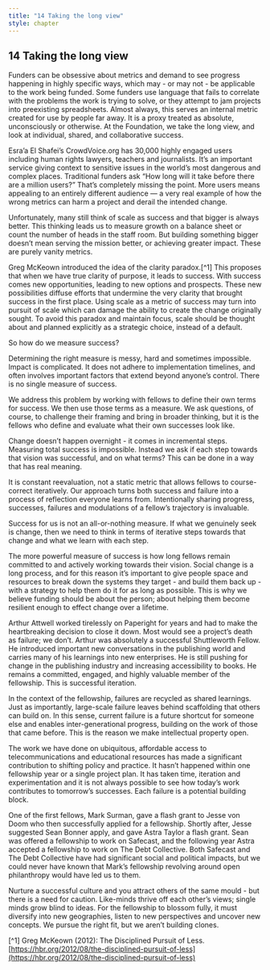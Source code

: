 ```yaml
---
title: "14 Taking the long view"
style: chapter
---
```


## **14** Taking the long view

Funders can be obsessive about metrics and demand to see progress happening in highly specific ways, which may - or may not - be applicable to the work being funded. Some funders use language that fails to correlate with the problems the work is trying to solve, or they attempt to jam projects into preexisting spreadsheets. Almost always, this serves an internal metric created for use by people far away. It is a proxy treated as absolute, unconsciously or otherwise. At the Foundation, we take the long view, and look at individual, shared, and collaborative success.

Esra’a El Shafei’s CrowdVoice.org has 30,000 highly engaged users including human rights lawyers, teachers and journalists. It’s an important service giving context to sensitive issues in the world’s most dangerous and complex places. Traditional funders ask “How long will it take before there are a million users?” That’s completely missing the point. More users means appealing to an entirely different audience — a very real example of how the wrong metrics can harm a project and derail the intended change.

Unfortunately, many still think of scale as success and that bigger is always better. This thinking leads us to measure growth on a balance sheet or count the number of heads in the staff room. But building something bigger doesn’t mean serving the mission better, or achieving greater impact. These are purely vanity metrics.

Greg McKeown introduced the idea of the clarity paradox.[^1] This proposes that when we have true clarity of purpose, it leads to success. With success comes new opportunities, leading to new options and prospects. These new possibilities diffuse efforts that undermine the very clarity that brought success in the first place. Using scale as a metric of success may turn into pursuit of scale which can damage the ability to create the change originally sought. To avoid this paradox and maintain focus, scale should be thought about and planned explicitly as a strategic choice, instead of a default.

So how do we measure success?

Determining the right measure is messy, hard and sometimes impossible. Impact is complicated. It does not adhere to implementation timelines, and often involves important factors that extend beyond anyone’s control. There is no single measure of success.

We address this problem by working with fellows to define their own terms for success. We then use those terms as a measure. We ask questions, of course, to challenge their framing and bring in broader thinking, but it is the fellows who define and evaluate what their own successes look like.

Change doesn’t happen overnight - it comes in incremental steps. Measuring total success is impossible. Instead we ask if each step towards that vision was successful, and on what terms? This can be done in a way that has real meaning.

It is constant reevaluation, not a static metric that allows fellows to course-correct iteratively. Our approach turns both success and failure into a process of reflection everyone learns from. Intentionally sharing progress, successes, failures and modulations of a fellow’s trajectory is invaluable.

Success for us is not an all-or-nothing measure. If what we genuinely seek is change, then we need to think in terms of iterative steps towards that change and what we learn with each step.

The more powerful measure of success is how long fellows remain committed to and actively working towards their vision. Social change is a long process, and for this reason it’s important to give people space and resources to break down the systems they target - and build them back up - with a strategy to help them do it for as long as possible. This is why we believe funding should be about the person; about helping them become resilient enough to effect change over a lifetime.

Arthur Attwell worked tirelessly on Paperight for years and had to make the heartbreaking decision to close it down. Most would see a project’s death as failure; we don’t. Arthur was absolutely a successful Shuttleworth Fellow. He introduced important new conversations in the publishing world and carries many of his learnings into new enterprises. He is still pushing for change in the publishing industry and increasing accessibility to books. He remains a committed, engaged, and highly valuable member of the fellowship. This is successful iteration.

In the context of the fellowship, failures are recycled as shared learnings. Just as importantly, large-scale failure leaves behind scaffolding that others can build on. In this sense, current failure is a future shortcut for someone else and enables inter-generational progress, building on the work of those that came before. This is the reason we make intellectual property open.

The work we have done on ubiquitous, affordable access to telecommunications and educational resources has made a significant contribution to shifting policy and practice. It hasn’t happened within one fellowship year or a single project plan. It has taken time, iteration and experimentation and it is not always possible to see how today’s work contributes to tomorrow’s successes. Each failure is a potential building block.

One of the first fellows, Mark Surman, gave a flash grant to Jesse von Doom who then successfully applied for a fellowship. Shortly after, Jesse suggested Sean Bonner apply, and gave Astra Taylor a flash grant. Sean was offered a fellowship to work on Safecast, and the following year Astra accepted a fellowship to work on The Debt Collective. Both Safecast and The Debt Collective have had significant social and political impacts, but we could never have known that Mark’s fellowship revolving around open philanthropy would have led us to them.

Nurture a successful culture and you attract others of the same mould - but there is a need for caution. Like-minds thrive off each other’s views; single minds grow blind to ideas. For the fellowship to blossom fully, it must diversify into new geographies, listen to new perspectives and uncover new concepts. We pursue the right fit, but we aren’t building clones.

[^1] Greg McKeown (2012): The Disciplined Pursuit of Less. [https://hbr.org/2012/08/the-disciplined-pursuit-of-less](https://hbr.org/2012/08/the-disciplined-pursuit-of-less)